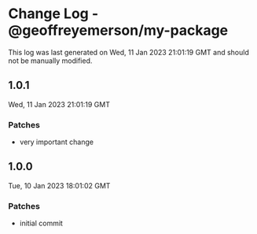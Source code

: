 # Change Log - @geoffreyemerson/my-package

This log was last generated on Wed, 11 Jan 2023 21:01:19 GMT and should not be manually modified.

## 1.0.1
Wed, 11 Jan 2023 21:01:19 GMT

### Patches

- very important change

## 1.0.0
Tue, 10 Jan 2023 18:01:02 GMT

### Patches

- initial commit

